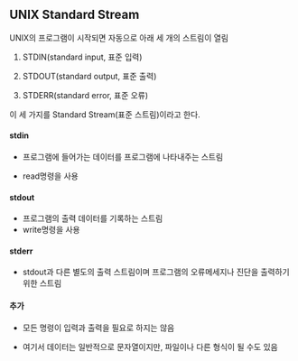 ## UNIX Standard Stream



UNIX의 프로그램이 시작되면 자동으로 아래 세 개의 스트림이 열림 

1. STDIN(standard input, 표준 입력)

2. STDOUT(standard output, 표준 출력)

3. STDERR(standard error, 표준 오류)

이 세 가지를 Standard Stream(표준 스트림)이라고 한다.



#### stdin

- 프로그램에 들어가는 데이터를 프로그램에 나타내주는 스트림

- read명령을 사용



#### stdout

- 프로그램의 출력 데이터를 기록하는 스트림 
- write명령을 사용



#### stderr

- stdout과 다른 별도의 출력 스트림이며 프로그램의 오류메세지나 진단을 출력하기 위한 스트림



#### 추가

- 모든 명령이 입력과 출력을 필요로 하지는 않음

- 여기서 데이터는 일반적으로 문자열이지만, 파일이나 다른 형식이 될 수도 있음